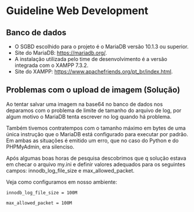 # Guideline Web Development

## Banco de dados

- O SGBD escolhido para o projeto é o MariaDB versão 10.1.3 ou superior.
- Site do MariaDB: <https://mariadb.org/>.
- A instalação utilizada pelo time de desenvolvimento é a versão integrada com o XAMPP 7.3.2.
- Site do XAMPP: <https://www.apachefriends.org/pt_br/index.html>.


## Problemas com o upload de imagem (Solução)

Ao tentar salvar uma imagem na base64 no banco de dados nos deparamos com o problema de limite de tamanho do arquivo de log, por algum motivo o MariaDB tenta escrever no log quando há problema.

Também tivemos contratempos com o tamanho máximo em bytes de uma única instrução que o MariaDB está configurado para executar por padrão. Em ambas as situações é emitido um erro, que no caso do Python e do PHPMyAdmin, era silenciso.

Após algumas boas horas de pesquisa descobrimos que q solução estava em checar o arquivo my.ini e definir valores adequados para os seguintes campos: innodb_log_file_size e max_allowed_packet.

Veja como configuramos em nosso ambiente:

`innodb_log_file_size = 100M`

`max_allowed_packet = 100M`